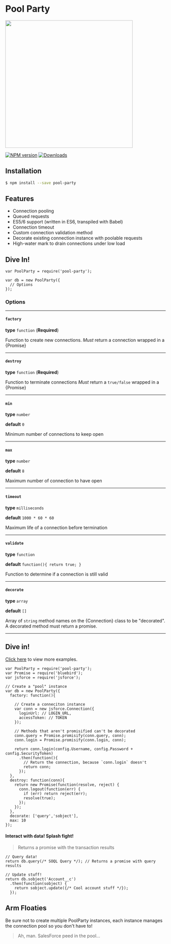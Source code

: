 
# Pool Party

<img src="http://www.meridianumc.com/wp-content/uploads/2014/06/pool-party.jpg" height="400" />

[![NPM version][npm-image]][npm-url]
[![Downloads][downloads-image]][downloads-url]

## Installation
```sh
$ npm install --save pool-party
```

## Features

  * Connection pooling
  * Queued requests
  * ES5/6 support (written in ES6, transpiled with Babel)
  * Connection timeout
  * Custom connection validation method
  * Decorate existing connection instance with poolable requests
  * High-water mark to drain connections under low load

## Dive In!

```
var PoolParty = require('pool-party');

var db = new PoolParty({
  // Options
});
```

### Options

<hr>

#### `factory`

**type** `function` (__Required__)

Function to create new connections. *Must* return a connection wrapped in a {Promise}

<hr>

#### `destroy`

**type** `function` (__Required__)

Function to terminate connections *Must* return a `true/false` wrapped in a {Promise}

<hr>

#### `min`

**type** `number`

**default** `0`

Minimum number of connections to keep open

<hr>

#### `max`

**type** `number`

**default** `8`

Maximum number of connection to have open

<hr>

#### `timeout`

**type** `milliseconds`

**default** `1000 * 60 * 60`

Maximum life of a connection before termination

<hr>

#### `validate`

**type** `function`

**default** ```function(){
  return true;
}```

Function to determine if a connection is still valid

<hr>

#### `decorate`

**type** `array`

**default** `[]`

Array of `string` method names on the {Connection} class to be "decorated". A decorated method must return a promise.

<hr>

## Dive in!

<a href="https://github.com/SethTippetts/pool-party/tree/master/examples">Click here</a> to view more examples.

```
var PoolParty = require('pool-party');
var Promise = require('bluebird');
var jsforce = require('jsforce');

// Create a "pool" instance
var db = new PoolParty({
  factory: function(){

    // Create a conneciton instance
    var conn = new jsforce.Connection({
      loginUrl: // LOGIN_URL,
      accessToken: // TOKEN
    });

    // Methods that aren't promisified can't be decorated
    conn.query = Promise.promisify(conn.query, conn);
    conn.login = Promise.promisify(conn.login, conn);

    return conn.login(config.Username, config.Password + config.SecurityToken)
      .then(function(){
        // Return the connection, because `conn.login` doesn't
        return conn;
      });
  },
  destroy: function(conn){
    return new Promise(function(resolve, reject) {
      conn.logout(function(err) {
        if (err) return reject(err);
        resolve(true);
      });
    });
  },
  decorate: ['query','sobject'],
  max: 10
});
```

#### Interact with data! Splash fight!

> Returns a promise with the transaction results

```
// Query data!
return db.query(/* SOQL Query */); // Returns a promise with query results

// Update stuff!
return db.sobject('Account__c')
  .then(function(sobject) {
    return sobject.update({/* Cool account stuff */});
  });
```

## Arm Floaties

Be sure not to create multiple PoolParty instances, each instance manages the connection pool so you don't have to!


> Ah, man. SalesForce peed in the pool...

[npm-image]: https://img.shields.io/npm/v/pool-party.svg
[npm-url]: https://www.npmjs.org/package/pool-party
[downloads-image]: https://img.shields.io/npm/dm/pool-party.svg
[downloads-url]: https://www.npmjs.org/package/pool-party
